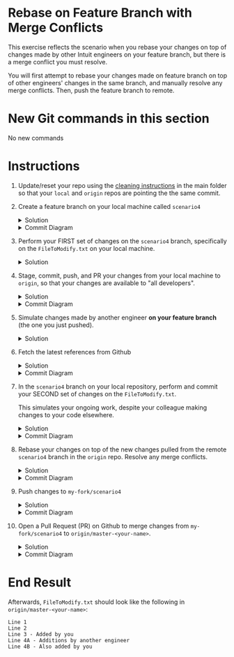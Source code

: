 # Rebase on Feature Branch with Merge Conflicts 

This exercise reflects the scenario when you rebase your changes on top of changes made by other Intuit engineers on your feature branch, but there is a merge conflict you must resolve. 

You will first attempt to rebase your changes made on feature branch on top of other engineers' changes in the same branch, and manually resolve any merge conflicts. Then, push the feature branch to remote. 

# New Git commands in this section
No new commands 

# Instructions
1. Update/reset your repo using the [cleaning instructions](https://github.intuit.com/Albertasaurus/git-practice/blob/master/Cleaning.md) in the main folder so that your `local` and `origin` repos are pointing the the same commit.
1. Create a feature branch on your local machine called `scenario4`
    <details>
    <summary>Solution</summary>
    
    ```console
    $ git checkout -b scenario4
    ```
    </details>

    <details>
    <summary>Commit Diagram</summary>

    ```
    Our local repo:
    
    A---B master-your-name, scenario4


    Remote my-fork:
    
    <nothing relevent to show>
    

    Remote origin:
    
    A---B master-your-name
    ```
    </details>
1. Perform your FIRST set of changes on the `scenario4` branch, specifically on the `FileToModify.txt` on your local machine.
    <details>
    <summary>Solution</summary>

    Open `FileToModify.txt` in the `Scenario_4` folder, and add in a line so that your `FileToModify.txt` should look something like:
    ```
    Line 1
    Line 2
    Line 3A - Added by you
    ```
    </details>
1. Stage, commit, push, and PR your changes from your local machine to `origin`, so that your changes are available to "all developers". 
    <details>
    <summary>Solution</summary>

    Stage and commit, and push your changes to `my-fork`
    ```console
    $ git stage -A
    $ git commit -m "added a new line"
    $ git push -u my-fork scenario4
    ```
    </details>

    <details>
    <summary>Commit Diagram</summary>

    ```
    Our local repo:

          C scenario4 (change #1)
         /
    A---B master-your-name


    Remote my-fork:
    
          C scenario4 (change #1)
         /
    A---B master-your-name
    

    Remote origin:
    
    A---B master-your-name
    ```
    </details>

1. Simulate changes made by another engineer **on your feature branch** (the one you just pushed).
    <details>
    <summary>Solution</summary>

    1. Go to the `my-fork` repo on Github, choose the `scenario4` branch from the "Branch" dropdown, and open `FileToModify.txt` in the `Scenario_4` folder. 
    1. Add another line to `FileToModify.txt` so that your file now looks like:
        ```
        Line 1
        Line 2
        Line 3 - Added by you 
        Line 4A - Additions by another engineer
        ```
    1. 1. Click "Commit changes"
    </details>

1. Fetch the latest references from Github
    <details>
    <summary>Solution</summary>

    Refresh your local repo's pointers to `my-fork` (because this repo changed) with the command
    ```console
    $ git fetch my-fork 
    ```
    More details about `git fetch` can be found in Step 5 of [Scenario 1](https://github.intuit.com/Albertasaurus/git-practice/tree/master/Scenario_1/#Instructions)
    </details>

    <details>
    <summary>Commit Diagram</summary>
    
    ```
    Our local repo:

          C scenario4 (change #1)
         /
    A---B master-your-name


    Remote my-fork:
    
            D Another engineer 
           /
          C scenario4 (change #1)
         /
    A---B master-your-name


    Remote origin:
    
    A---B master-your-name
    ```
    </details>

1. In the `scenario4` branch on your local repository, perform and commit your SECOND set of changes on the `FileToModify.txt`. 

    This simulates your ongoing work, despite your colleague making changes to your code elsewhere. 

    <details>
    <summary>Solution</summary>

    1. On your local machine, open `FileToModify.txt` in the `Scenario_4` folder of your `scenario4` branch, and add in a line so that your `FileToModify.txt` looks like:
        ```
        Line 1
        Line 2
        Line 3 - Added by you 
        Line 4B - Also added by you 
        ```
    1. Stage and commit your changes
        ```console
        $ git stage -A
        $ git commit -m "added another line to scenario 4"
        ```
    </details>

    <details>
    <summary>Commit Diagram</summary>

    ```
    Our local repo:

            E scenario4 (change #2)
           /
          C scenario4 (change #1)
         /
    A---B master-your-name


    Remote my-fork:
    
            D Another engineer 
           /
          C scenario4 (change #1)
         /
    A---B master-your-name


    Remote origin:
    
    A---B master-your-name
    ```
    </details>

1. Rebase your changes on top of the new changes pulled from the remote `scenario4` branch in the `origin` repo. Resolve any merge conflicts. 
    <details>
    <summary>Solution</summary>

    1. Try to rebase your changes on top of the new changes made by another engineer in `my-fork/scenario4`. A merge conflict should appear.
        ```console
        $ git rebase my-fork/scenario4
        ```
    1. Resolve the merge conflict(s)
        
        For more details on how this is done, refer to Step 6 in [Scneario 3](https://github.intuit.com/Albertasaurus/git-practice/tree/master/Scenario_3/#Instructions).

        Your final FileToModify.txt should look like this:
        ```
        Line 1
        Line 2
        Line 3 - Added by you
        Line 4A - Additions by another engineer
        Line 4B - Also added by you
        ```
    1. Add your changes, and continue the rebase.
        ```console
        $ git add -A 
        $ git rebase --continue
        ```
    1. Check your rebased changes are in the expected order
        ```console
        $ git log
        ```
        Your second commit should be on top, followed by the other engineers', followed by your first commit. 
    </details>

    <details>
    <summary>Commit Diagram</summary>
    
    Recall, `E'` represents the same change as `E`, but with a different commit hash.
    ```
    Our local repo:

              E' scenario4 (change #2)
             /
            D Another engineer 
           /
          C scenario4 (change #1)
         /
    A---B master-your-name


    Remote my-fork:
    
            D Another engineer 
           /
          C scenario4 (change #1)
         /
    A---B master-your-name


    Remote origin:
    
    A---B master-your-name
    ```
    </details>

1. Push changes to `my-fork/scenario4`
    <details>
    <summary>Solution</summary>
    
    ```console
    $ git push -u my-fork scenario4
    ```
    </details>

    <details>
    <summary>Commit Diagram</summary>

    ```
    Our local repo:

              E' scenario4 (change #2)
             /
            D Another engineer 
           /
          C scenario4 (change #1)
         /
    A---B master-your-name


    Remote my-fork:
    
              E' scenario4 (change #2)
             /
            D Another engineer 
           /
          C scenario4 (change #1)
         /
    A---B master-your-name


    Remote origin:
    
    A---B master-your-name
    ```
    </details>

1. Open a Pull Request (PR) on Github to merge changes from `my-fork/scenario4` to `origin/master-<your-name>`.
    <details>
    <summary>Solution</summary>

    1. Open a Pull Request on Githunb to merge changes from `my-fork/scenario3` to `origin/master-your-name`. 
    1. Run `git fetch origin` to refresh your local repo's pointers  
    1. Check that the commits are in the right order with `git log`, or a Git GUI.
    </details>

    <details>
    <summary>Commit Diagram</summary>

    Recall, `E''` represents a big commit containing all the previous commits the squashed together (`C`, `D`, `E`). It has a different commit hash than `E` and `E'`. 
    ```
    Our local repo:

              E' scenario4 (change #2)
             /
            D Another engineer 
           /
          C scenario4 (change #1)
         /
    A---B master-your-name


    Remote my-fork:
    
              E' scenario4 (change #2)
             /
            D Another engineer 
           /
          C scenario4 (change #1)
         /
    A---B master-your-name


    Remote origin:

                E'' All changes (commits C, D, and E')
               /
              E' scenario4 (change #2)
             /
            D Another engineer 
           /
          C scenario4 (change #1)
         /
    A---B master-your-name
    ```
    </details>

# End Result
Afterwards, `FileToModify.txt` should look like the following in `origin/master-<your-name>`:
```
Line 1
Line 2
Line 3 - Added by you
Line 4A - Additions by another engineer
Line 4B - Also added by you
```